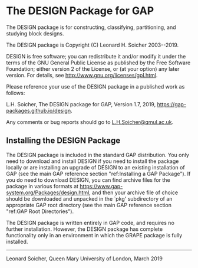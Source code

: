 The DESIGN Package for GAP
==========================

The DESIGN package is for constructing, classifying, partitioning,
and studying block designs.

The DESIGN package is Copyright (C) Leonard H. Soicher 2003--2019.  

DESIGN is free software; you can redistribute it and/or modify
it under the terms of the GNU General Public License as published by
the Free Software Foundation; either version 2 of the License, or
(at your option) any later version. For details, see 
<http://www.gnu.org/licenses/gpl.html>.

Please reference your use of the DESIGN package in a published work
as follows:

L.H. Soicher, The DESIGN package for GAP, Version 1.7, 2019,
<https://gap-packages.github.io/design>.

Any comments or bug reports should go to <L.H.Soicher@qmul.ac.uk>.

Installing the DESIGN Package
-----------------------------

The DESIGN package is included in the standard GAP distribution. You
only need to download and install DESIGN if you need to install
the package locally or are installing an upgrade of DESIGN to an
existing installation of GAP (see the main GAP reference section
"ref:Installing a GAP Package").  If you do need to download DESIGN,
you can find archive files for the package in various formats at
<https://www.gap-system.org/Packages/design.html>, and then your archive
file of choice should be downloaded and unpacked in the `pkg' subdirectory
of an appropriate GAP root directory (see the main GAP reference section
"ref:GAP Root Directories").

The DESIGN package is written entirely in GAP code, and requires
no further installation.  However, the DESIGN package has complete
functionality only in an environment in which the GRAPE package is
fully installed. 

-------------------------------------------------------------------------
Leonard Soicher,
Queen Mary University of London,
March 2019
